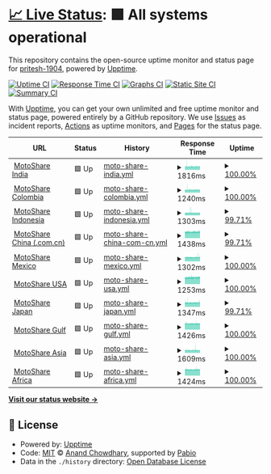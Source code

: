 # [📈 Live Status](https://pritesh-1904.github.io/moto-monitor-upptime): <!--live status--> **🟩 All systems operational**

This repository contains the open-source uptime monitor and status page for [pritesh-1904](https://pritesh-1904.github.io/moto-monitor-upptime), powered by [Upptime](https://github.com/upptime/upptime).

[![Uptime CI](https://github.com/pritesh-1904/moto-monitor-upptime/workflows/Uptime%20CI/badge.svg)](https://github.com/pritesh-1904/moto-monitor-upptime/actions?query=workflow%3A%22Uptime+CI%22)
[![Response Time CI](https://github.com/pritesh-1904/moto-monitor-upptime/workflows/Response%20Time%20CI/badge.svg)](https://github.com/pritesh-1904/moto-monitor-upptime/actions?query=workflow%3A%22Response+Time+CI%22)
[![Graphs CI](https://github.com/pritesh-1904/moto-monitor-upptime/workflows/Graphs%20CI/badge.svg)](https://github.com/pritesh-1904/moto-monitor-upptime/actions?query=workflow%3A%22Graphs+CI%22)
[![Static Site CI](https://github.com/pritesh-1904/moto-monitor-upptime/workflows/Static%20Site%20CI/badge.svg)](https://github.com/pritesh-1904/moto-monitor-upptime/actions?query=workflow%3A%22Static+Site+CI%22)
[![Summary CI](https://github.com/pritesh-1904/moto-monitor-upptime/workflows/Summary%20CI/badge.svg)](https://github.com/pritesh-1904/moto-monitor-upptime/actions?query=workflow%3A%22Summary+CI%22)

With [Upptime](https://upptime.js.org), you can get your own unlimited and free uptime monitor and status page, powered entirely by a GitHub repository. We use [Issues](https://github.com/pritesh-1904/moto-monitor-upptime/issues) as incident reports, [Actions](https://github.com/pritesh-1904/moto-monitor-upptime/actions) as uptime monitors, and [Pages](https://pritesh-1904.github.io/moto-monitor-upptime) for the status page.

<!--start: status pages-->
<!-- This summary is generated by Upptime (https://github.com/upptime/upptime) -->
<!-- Do not edit this manually, your changes will be overwritten -->
<!-- prettier-ignore -->
| URL | Status | History | Response Time | Uptime |
| --- | ------ | ------- | ------------- | ------ |
| <img alt="" src="https://icons.duckduckgo.com/ip3/motoshare.in.ico" height="13"> [MotoShare India](https://motoshare.in) | 🟩 Up | [moto-share-india.yml](https://github.com/pritesh-1904/moto-monitor-upptime/commits/HEAD/history/moto-share-india.yml) | <details><summary><img alt="Response time graph" src="./graphs/moto-share-india/response-time-week.png" height="20"> 1816ms</summary><br><a href="https://pritesh-1904.github.io/moto-monitor-upptime/history/moto-share-india"><img alt="Response time 1795" src="https://img.shields.io/endpoint?url=https%3A%2F%2Fraw.githubusercontent.com%2Fpritesh-1904%2Fmoto-monitor-upptime%2FHEAD%2Fapi%2Fmoto-share-india%2Fresponse-time.json"></a><br><a href="https://pritesh-1904.github.io/moto-monitor-upptime/history/moto-share-india"><img alt="24-hour response time 1853" src="https://img.shields.io/endpoint?url=https%3A%2F%2Fraw.githubusercontent.com%2Fpritesh-1904%2Fmoto-monitor-upptime%2FHEAD%2Fapi%2Fmoto-share-india%2Fresponse-time-day.json"></a><br><a href="https://pritesh-1904.github.io/moto-monitor-upptime/history/moto-share-india"><img alt="7-day response time 1816" src="https://img.shields.io/endpoint?url=https%3A%2F%2Fraw.githubusercontent.com%2Fpritesh-1904%2Fmoto-monitor-upptime%2FHEAD%2Fapi%2Fmoto-share-india%2Fresponse-time-week.json"></a><br><a href="https://pritesh-1904.github.io/moto-monitor-upptime/history/moto-share-india"><img alt="30-day response time 1795" src="https://img.shields.io/endpoint?url=https%3A%2F%2Fraw.githubusercontent.com%2Fpritesh-1904%2Fmoto-monitor-upptime%2FHEAD%2Fapi%2Fmoto-share-india%2Fresponse-time-month.json"></a><br><a href="https://pritesh-1904.github.io/moto-monitor-upptime/history/moto-share-india"><img alt="1-year response time 1795" src="https://img.shields.io/endpoint?url=https%3A%2F%2Fraw.githubusercontent.com%2Fpritesh-1904%2Fmoto-monitor-upptime%2FHEAD%2Fapi%2Fmoto-share-india%2Fresponse-time-year.json"></a></details> | <details><summary><a href="https://pritesh-1904.github.io/moto-monitor-upptime/history/moto-share-india">100.00%</a></summary><a href="https://pritesh-1904.github.io/moto-monitor-upptime/history/moto-share-india"><img alt="All-time uptime 99.66%" src="https://img.shields.io/endpoint?url=https%3A%2F%2Fraw.githubusercontent.com%2Fpritesh-1904%2Fmoto-monitor-upptime%2FHEAD%2Fapi%2Fmoto-share-india%2Fuptime.json"></a><br><a href="https://pritesh-1904.github.io/moto-monitor-upptime/history/moto-share-india"><img alt="24-hour uptime 100.00%" src="https://img.shields.io/endpoint?url=https%3A%2F%2Fraw.githubusercontent.com%2Fpritesh-1904%2Fmoto-monitor-upptime%2FHEAD%2Fapi%2Fmoto-share-india%2Fuptime-day.json"></a><br><a href="https://pritesh-1904.github.io/moto-monitor-upptime/history/moto-share-india"><img alt="7-day uptime 100.00%" src="https://img.shields.io/endpoint?url=https%3A%2F%2Fraw.githubusercontent.com%2Fpritesh-1904%2Fmoto-monitor-upptime%2FHEAD%2Fapi%2Fmoto-share-india%2Fuptime-week.json"></a><br><a href="https://pritesh-1904.github.io/moto-monitor-upptime/history/moto-share-india"><img alt="30-day uptime 99.66%" src="https://img.shields.io/endpoint?url=https%3A%2F%2Fraw.githubusercontent.com%2Fpritesh-1904%2Fmoto-monitor-upptime%2FHEAD%2Fapi%2Fmoto-share-india%2Fuptime-month.json"></a><br><a href="https://pritesh-1904.github.io/moto-monitor-upptime/history/moto-share-india"><img alt="1-year uptime 99.66%" src="https://img.shields.io/endpoint?url=https%3A%2F%2Fraw.githubusercontent.com%2Fpritesh-1904%2Fmoto-monitor-upptime%2FHEAD%2Fapi%2Fmoto-share-india%2Fuptime-year.json"></a></details>
| <img alt="" src="https://icons.duckduckgo.com/ip3/motoshare.co.ico" height="13"> [MotoShare Colombia](https://motoshare.co) | 🟩 Up | [moto-share-colombia.yml](https://github.com/pritesh-1904/moto-monitor-upptime/commits/HEAD/history/moto-share-colombia.yml) | <details><summary><img alt="Response time graph" src="./graphs/moto-share-colombia/response-time-week.png" height="20"> 1240ms</summary><br><a href="https://pritesh-1904.github.io/moto-monitor-upptime/history/moto-share-colombia"><img alt="Response time 1207" src="https://img.shields.io/endpoint?url=https%3A%2F%2Fraw.githubusercontent.com%2Fpritesh-1904%2Fmoto-monitor-upptime%2FHEAD%2Fapi%2Fmoto-share-colombia%2Fresponse-time.json"></a><br><a href="https://pritesh-1904.github.io/moto-monitor-upptime/history/moto-share-colombia"><img alt="24-hour response time 1255" src="https://img.shields.io/endpoint?url=https%3A%2F%2Fraw.githubusercontent.com%2Fpritesh-1904%2Fmoto-monitor-upptime%2FHEAD%2Fapi%2Fmoto-share-colombia%2Fresponse-time-day.json"></a><br><a href="https://pritesh-1904.github.io/moto-monitor-upptime/history/moto-share-colombia"><img alt="7-day response time 1240" src="https://img.shields.io/endpoint?url=https%3A%2F%2Fraw.githubusercontent.com%2Fpritesh-1904%2Fmoto-monitor-upptime%2FHEAD%2Fapi%2Fmoto-share-colombia%2Fresponse-time-week.json"></a><br><a href="https://pritesh-1904.github.io/moto-monitor-upptime/history/moto-share-colombia"><img alt="30-day response time 1207" src="https://img.shields.io/endpoint?url=https%3A%2F%2Fraw.githubusercontent.com%2Fpritesh-1904%2Fmoto-monitor-upptime%2FHEAD%2Fapi%2Fmoto-share-colombia%2Fresponse-time-month.json"></a><br><a href="https://pritesh-1904.github.io/moto-monitor-upptime/history/moto-share-colombia"><img alt="1-year response time 1207" src="https://img.shields.io/endpoint?url=https%3A%2F%2Fraw.githubusercontent.com%2Fpritesh-1904%2Fmoto-monitor-upptime%2FHEAD%2Fapi%2Fmoto-share-colombia%2Fresponse-time-year.json"></a></details> | <details><summary><a href="https://pritesh-1904.github.io/moto-monitor-upptime/history/moto-share-colombia">100.00%</a></summary><a href="https://pritesh-1904.github.io/moto-monitor-upptime/history/moto-share-colombia"><img alt="All-time uptime 99.66%" src="https://img.shields.io/endpoint?url=https%3A%2F%2Fraw.githubusercontent.com%2Fpritesh-1904%2Fmoto-monitor-upptime%2FHEAD%2Fapi%2Fmoto-share-colombia%2Fuptime.json"></a><br><a href="https://pritesh-1904.github.io/moto-monitor-upptime/history/moto-share-colombia"><img alt="24-hour uptime 100.00%" src="https://img.shields.io/endpoint?url=https%3A%2F%2Fraw.githubusercontent.com%2Fpritesh-1904%2Fmoto-monitor-upptime%2FHEAD%2Fapi%2Fmoto-share-colombia%2Fuptime-day.json"></a><br><a href="https://pritesh-1904.github.io/moto-monitor-upptime/history/moto-share-colombia"><img alt="7-day uptime 100.00%" src="https://img.shields.io/endpoint?url=https%3A%2F%2Fraw.githubusercontent.com%2Fpritesh-1904%2Fmoto-monitor-upptime%2FHEAD%2Fapi%2Fmoto-share-colombia%2Fuptime-week.json"></a><br><a href="https://pritesh-1904.github.io/moto-monitor-upptime/history/moto-share-colombia"><img alt="30-day uptime 99.66%" src="https://img.shields.io/endpoint?url=https%3A%2F%2Fraw.githubusercontent.com%2Fpritesh-1904%2Fmoto-monitor-upptime%2FHEAD%2Fapi%2Fmoto-share-colombia%2Fuptime-month.json"></a><br><a href="https://pritesh-1904.github.io/moto-monitor-upptime/history/moto-share-colombia"><img alt="1-year uptime 99.66%" src="https://img.shields.io/endpoint?url=https%3A%2F%2Fraw.githubusercontent.com%2Fpritesh-1904%2Fmoto-monitor-upptime%2FHEAD%2Fapi%2Fmoto-share-colombia%2Fuptime-year.json"></a></details>
| <img alt="" src="https://icons.duckduckgo.com/ip3/motoshare.id.ico" height="13"> [MotoShare Indonesia](https://motoshare.id) | 🟩 Up | [moto-share-indonesia.yml](https://github.com/pritesh-1904/moto-monitor-upptime/commits/HEAD/history/moto-share-indonesia.yml) | <details><summary><img alt="Response time graph" src="./graphs/moto-share-indonesia/response-time-week.png" height="20"> 1303ms</summary><br><a href="https://pritesh-1904.github.io/moto-monitor-upptime/history/moto-share-indonesia"><img alt="Response time 1315" src="https://img.shields.io/endpoint?url=https%3A%2F%2Fraw.githubusercontent.com%2Fpritesh-1904%2Fmoto-monitor-upptime%2FHEAD%2Fapi%2Fmoto-share-indonesia%2Fresponse-time.json"></a><br><a href="https://pritesh-1904.github.io/moto-monitor-upptime/history/moto-share-indonesia"><img alt="24-hour response time 1289" src="https://img.shields.io/endpoint?url=https%3A%2F%2Fraw.githubusercontent.com%2Fpritesh-1904%2Fmoto-monitor-upptime%2FHEAD%2Fapi%2Fmoto-share-indonesia%2Fresponse-time-day.json"></a><br><a href="https://pritesh-1904.github.io/moto-monitor-upptime/history/moto-share-indonesia"><img alt="7-day response time 1303" src="https://img.shields.io/endpoint?url=https%3A%2F%2Fraw.githubusercontent.com%2Fpritesh-1904%2Fmoto-monitor-upptime%2FHEAD%2Fapi%2Fmoto-share-indonesia%2Fresponse-time-week.json"></a><br><a href="https://pritesh-1904.github.io/moto-monitor-upptime/history/moto-share-indonesia"><img alt="30-day response time 1315" src="https://img.shields.io/endpoint?url=https%3A%2F%2Fraw.githubusercontent.com%2Fpritesh-1904%2Fmoto-monitor-upptime%2FHEAD%2Fapi%2Fmoto-share-indonesia%2Fresponse-time-month.json"></a><br><a href="https://pritesh-1904.github.io/moto-monitor-upptime/history/moto-share-indonesia"><img alt="1-year response time 1315" src="https://img.shields.io/endpoint?url=https%3A%2F%2Fraw.githubusercontent.com%2Fpritesh-1904%2Fmoto-monitor-upptime%2FHEAD%2Fapi%2Fmoto-share-indonesia%2Fresponse-time-year.json"></a></details> | <details><summary><a href="https://pritesh-1904.github.io/moto-monitor-upptime/history/moto-share-indonesia">99.71%</a></summary><a href="https://pritesh-1904.github.io/moto-monitor-upptime/history/moto-share-indonesia"><img alt="All-time uptime 99.81%" src="https://img.shields.io/endpoint?url=https%3A%2F%2Fraw.githubusercontent.com%2Fpritesh-1904%2Fmoto-monitor-upptime%2FHEAD%2Fapi%2Fmoto-share-indonesia%2Fuptime.json"></a><br><a href="https://pritesh-1904.github.io/moto-monitor-upptime/history/moto-share-indonesia"><img alt="24-hour uptime 97.97%" src="https://img.shields.io/endpoint?url=https%3A%2F%2Fraw.githubusercontent.com%2Fpritesh-1904%2Fmoto-monitor-upptime%2FHEAD%2Fapi%2Fmoto-share-indonesia%2Fuptime-day.json"></a><br><a href="https://pritesh-1904.github.io/moto-monitor-upptime/history/moto-share-indonesia"><img alt="7-day uptime 99.71%" src="https://img.shields.io/endpoint?url=https%3A%2F%2Fraw.githubusercontent.com%2Fpritesh-1904%2Fmoto-monitor-upptime%2FHEAD%2Fapi%2Fmoto-share-indonesia%2Fuptime-week.json"></a><br><a href="https://pritesh-1904.github.io/moto-monitor-upptime/history/moto-share-indonesia"><img alt="30-day uptime 99.81%" src="https://img.shields.io/endpoint?url=https%3A%2F%2Fraw.githubusercontent.com%2Fpritesh-1904%2Fmoto-monitor-upptime%2FHEAD%2Fapi%2Fmoto-share-indonesia%2Fuptime-month.json"></a><br><a href="https://pritesh-1904.github.io/moto-monitor-upptime/history/moto-share-indonesia"><img alt="1-year uptime 99.81%" src="https://img.shields.io/endpoint?url=https%3A%2F%2Fraw.githubusercontent.com%2Fpritesh-1904%2Fmoto-monitor-upptime%2FHEAD%2Fapi%2Fmoto-share-indonesia%2Fuptime-year.json"></a></details>
| <img alt="" src="https://icons.duckduckgo.com/ip3/motoshare.com.cn.ico" height="13"> [MotoShare China (.com.cn)](https://motoshare.com.cn) | 🟩 Up | [moto-share-china-com-cn.yml](https://github.com/pritesh-1904/moto-monitor-upptime/commits/HEAD/history/moto-share-china-com-cn.yml) | <details><summary><img alt="Response time graph" src="./graphs/moto-share-china-com-cn/response-time-week.png" height="20"> 1438ms</summary><br><a href="https://pritesh-1904.github.io/moto-monitor-upptime/history/moto-share-china-com-cn"><img alt="Response time 1438" src="https://img.shields.io/endpoint?url=https%3A%2F%2Fraw.githubusercontent.com%2Fpritesh-1904%2Fmoto-monitor-upptime%2FHEAD%2Fapi%2Fmoto-share-china-com-cn%2Fresponse-time.json"></a><br><a href="https://pritesh-1904.github.io/moto-monitor-upptime/history/moto-share-china-com-cn"><img alt="24-hour response time 1481" src="https://img.shields.io/endpoint?url=https%3A%2F%2Fraw.githubusercontent.com%2Fpritesh-1904%2Fmoto-monitor-upptime%2FHEAD%2Fapi%2Fmoto-share-china-com-cn%2Fresponse-time-day.json"></a><br><a href="https://pritesh-1904.github.io/moto-monitor-upptime/history/moto-share-china-com-cn"><img alt="7-day response time 1438" src="https://img.shields.io/endpoint?url=https%3A%2F%2Fraw.githubusercontent.com%2Fpritesh-1904%2Fmoto-monitor-upptime%2FHEAD%2Fapi%2Fmoto-share-china-com-cn%2Fresponse-time-week.json"></a><br><a href="https://pritesh-1904.github.io/moto-monitor-upptime/history/moto-share-china-com-cn"><img alt="30-day response time 1438" src="https://img.shields.io/endpoint?url=https%3A%2F%2Fraw.githubusercontent.com%2Fpritesh-1904%2Fmoto-monitor-upptime%2FHEAD%2Fapi%2Fmoto-share-china-com-cn%2Fresponse-time-month.json"></a><br><a href="https://pritesh-1904.github.io/moto-monitor-upptime/history/moto-share-china-com-cn"><img alt="1-year response time 1438" src="https://img.shields.io/endpoint?url=https%3A%2F%2Fraw.githubusercontent.com%2Fpritesh-1904%2Fmoto-monitor-upptime%2FHEAD%2Fapi%2Fmoto-share-china-com-cn%2Fresponse-time-year.json"></a></details> | <details><summary><a href="https://pritesh-1904.github.io/moto-monitor-upptime/history/moto-share-china-com-cn">99.71%</a></summary><a href="https://pritesh-1904.github.io/moto-monitor-upptime/history/moto-share-china-com-cn"><img alt="All-time uptime 99.81%" src="https://img.shields.io/endpoint?url=https%3A%2F%2Fraw.githubusercontent.com%2Fpritesh-1904%2Fmoto-monitor-upptime%2FHEAD%2Fapi%2Fmoto-share-china-com-cn%2Fuptime.json"></a><br><a href="https://pritesh-1904.github.io/moto-monitor-upptime/history/moto-share-china-com-cn"><img alt="24-hour uptime 97.97%" src="https://img.shields.io/endpoint?url=https%3A%2F%2Fraw.githubusercontent.com%2Fpritesh-1904%2Fmoto-monitor-upptime%2FHEAD%2Fapi%2Fmoto-share-china-com-cn%2Fuptime-day.json"></a><br><a href="https://pritesh-1904.github.io/moto-monitor-upptime/history/moto-share-china-com-cn"><img alt="7-day uptime 99.71%" src="https://img.shields.io/endpoint?url=https%3A%2F%2Fraw.githubusercontent.com%2Fpritesh-1904%2Fmoto-monitor-upptime%2FHEAD%2Fapi%2Fmoto-share-china-com-cn%2Fuptime-week.json"></a><br><a href="https://pritesh-1904.github.io/moto-monitor-upptime/history/moto-share-china-com-cn"><img alt="30-day uptime 99.81%" src="https://img.shields.io/endpoint?url=https%3A%2F%2Fraw.githubusercontent.com%2Fpritesh-1904%2Fmoto-monitor-upptime%2FHEAD%2Fapi%2Fmoto-share-china-com-cn%2Fuptime-month.json"></a><br><a href="https://pritesh-1904.github.io/moto-monitor-upptime/history/moto-share-china-com-cn"><img alt="1-year uptime 99.81%" src="https://img.shields.io/endpoint?url=https%3A%2F%2Fraw.githubusercontent.com%2Fpritesh-1904%2Fmoto-monitor-upptime%2FHEAD%2Fapi%2Fmoto-share-china-com-cn%2Fuptime-year.json"></a></details>
| <img alt="" src="https://icons.duckduckgo.com/ip3/motoshare.mx.ico" height="13"> [MotoShare Mexico](https://motoshare.mx) | 🟩 Up | [moto-share-mexico.yml](https://github.com/pritesh-1904/moto-monitor-upptime/commits/HEAD/history/moto-share-mexico.yml) | <details><summary><img alt="Response time graph" src="./graphs/moto-share-mexico/response-time-week.png" height="20"> 1302ms</summary><br><a href="https://pritesh-1904.github.io/moto-monitor-upptime/history/moto-share-mexico"><img alt="Response time 1270" src="https://img.shields.io/endpoint?url=https%3A%2F%2Fraw.githubusercontent.com%2Fpritesh-1904%2Fmoto-monitor-upptime%2FHEAD%2Fapi%2Fmoto-share-mexico%2Fresponse-time.json"></a><br><a href="https://pritesh-1904.github.io/moto-monitor-upptime/history/moto-share-mexico"><img alt="24-hour response time 1344" src="https://img.shields.io/endpoint?url=https%3A%2F%2Fraw.githubusercontent.com%2Fpritesh-1904%2Fmoto-monitor-upptime%2FHEAD%2Fapi%2Fmoto-share-mexico%2Fresponse-time-day.json"></a><br><a href="https://pritesh-1904.github.io/moto-monitor-upptime/history/moto-share-mexico"><img alt="7-day response time 1302" src="https://img.shields.io/endpoint?url=https%3A%2F%2Fraw.githubusercontent.com%2Fpritesh-1904%2Fmoto-monitor-upptime%2FHEAD%2Fapi%2Fmoto-share-mexico%2Fresponse-time-week.json"></a><br><a href="https://pritesh-1904.github.io/moto-monitor-upptime/history/moto-share-mexico"><img alt="30-day response time 1270" src="https://img.shields.io/endpoint?url=https%3A%2F%2Fraw.githubusercontent.com%2Fpritesh-1904%2Fmoto-monitor-upptime%2FHEAD%2Fapi%2Fmoto-share-mexico%2Fresponse-time-month.json"></a><br><a href="https://pritesh-1904.github.io/moto-monitor-upptime/history/moto-share-mexico"><img alt="1-year response time 1270" src="https://img.shields.io/endpoint?url=https%3A%2F%2Fraw.githubusercontent.com%2Fpritesh-1904%2Fmoto-monitor-upptime%2FHEAD%2Fapi%2Fmoto-share-mexico%2Fresponse-time-year.json"></a></details> | <details><summary><a href="https://pritesh-1904.github.io/moto-monitor-upptime/history/moto-share-mexico">100.00%</a></summary><a href="https://pritesh-1904.github.io/moto-monitor-upptime/history/moto-share-mexico"><img alt="All-time uptime 99.66%" src="https://img.shields.io/endpoint?url=https%3A%2F%2Fraw.githubusercontent.com%2Fpritesh-1904%2Fmoto-monitor-upptime%2FHEAD%2Fapi%2Fmoto-share-mexico%2Fuptime.json"></a><br><a href="https://pritesh-1904.github.io/moto-monitor-upptime/history/moto-share-mexico"><img alt="24-hour uptime 100.00%" src="https://img.shields.io/endpoint?url=https%3A%2F%2Fraw.githubusercontent.com%2Fpritesh-1904%2Fmoto-monitor-upptime%2FHEAD%2Fapi%2Fmoto-share-mexico%2Fuptime-day.json"></a><br><a href="https://pritesh-1904.github.io/moto-monitor-upptime/history/moto-share-mexico"><img alt="7-day uptime 100.00%" src="https://img.shields.io/endpoint?url=https%3A%2F%2Fraw.githubusercontent.com%2Fpritesh-1904%2Fmoto-monitor-upptime%2FHEAD%2Fapi%2Fmoto-share-mexico%2Fuptime-week.json"></a><br><a href="https://pritesh-1904.github.io/moto-monitor-upptime/history/moto-share-mexico"><img alt="30-day uptime 99.66%" src="https://img.shields.io/endpoint?url=https%3A%2F%2Fraw.githubusercontent.com%2Fpritesh-1904%2Fmoto-monitor-upptime%2FHEAD%2Fapi%2Fmoto-share-mexico%2Fuptime-month.json"></a><br><a href="https://pritesh-1904.github.io/moto-monitor-upptime/history/moto-share-mexico"><img alt="1-year uptime 99.66%" src="https://img.shields.io/endpoint?url=https%3A%2F%2Fraw.githubusercontent.com%2Fpritesh-1904%2Fmoto-monitor-upptime%2FHEAD%2Fapi%2Fmoto-share-mexico%2Fuptime-year.json"></a></details>
| <img alt="" src="https://icons.duckduckgo.com/ip3/motoshare.us.ico" height="13"> [MotoShare USA](https://motoshare.us) | 🟩 Up | [moto-share-usa.yml](https://github.com/pritesh-1904/moto-monitor-upptime/commits/HEAD/history/moto-share-usa.yml) | <details><summary><img alt="Response time graph" src="./graphs/moto-share-usa/response-time-week.png" height="20"> 1253ms</summary><br><a href="https://pritesh-1904.github.io/moto-monitor-upptime/history/moto-share-usa"><img alt="Response time 1216" src="https://img.shields.io/endpoint?url=https%3A%2F%2Fraw.githubusercontent.com%2Fpritesh-1904%2Fmoto-monitor-upptime%2FHEAD%2Fapi%2Fmoto-share-usa%2Fresponse-time.json"></a><br><a href="https://pritesh-1904.github.io/moto-monitor-upptime/history/moto-share-usa"><img alt="24-hour response time 1282" src="https://img.shields.io/endpoint?url=https%3A%2F%2Fraw.githubusercontent.com%2Fpritesh-1904%2Fmoto-monitor-upptime%2FHEAD%2Fapi%2Fmoto-share-usa%2Fresponse-time-day.json"></a><br><a href="https://pritesh-1904.github.io/moto-monitor-upptime/history/moto-share-usa"><img alt="7-day response time 1253" src="https://img.shields.io/endpoint?url=https%3A%2F%2Fraw.githubusercontent.com%2Fpritesh-1904%2Fmoto-monitor-upptime%2FHEAD%2Fapi%2Fmoto-share-usa%2Fresponse-time-week.json"></a><br><a href="https://pritesh-1904.github.io/moto-monitor-upptime/history/moto-share-usa"><img alt="30-day response time 1216" src="https://img.shields.io/endpoint?url=https%3A%2F%2Fraw.githubusercontent.com%2Fpritesh-1904%2Fmoto-monitor-upptime%2FHEAD%2Fapi%2Fmoto-share-usa%2Fresponse-time-month.json"></a><br><a href="https://pritesh-1904.github.io/moto-monitor-upptime/history/moto-share-usa"><img alt="1-year response time 1216" src="https://img.shields.io/endpoint?url=https%3A%2F%2Fraw.githubusercontent.com%2Fpritesh-1904%2Fmoto-monitor-upptime%2FHEAD%2Fapi%2Fmoto-share-usa%2Fresponse-time-year.json"></a></details> | <details><summary><a href="https://pritesh-1904.github.io/moto-monitor-upptime/history/moto-share-usa">100.00%</a></summary><a href="https://pritesh-1904.github.io/moto-monitor-upptime/history/moto-share-usa"><img alt="All-time uptime 99.67%" src="https://img.shields.io/endpoint?url=https%3A%2F%2Fraw.githubusercontent.com%2Fpritesh-1904%2Fmoto-monitor-upptime%2FHEAD%2Fapi%2Fmoto-share-usa%2Fuptime.json"></a><br><a href="https://pritesh-1904.github.io/moto-monitor-upptime/history/moto-share-usa"><img alt="24-hour uptime 100.00%" src="https://img.shields.io/endpoint?url=https%3A%2F%2Fraw.githubusercontent.com%2Fpritesh-1904%2Fmoto-monitor-upptime%2FHEAD%2Fapi%2Fmoto-share-usa%2Fuptime-day.json"></a><br><a href="https://pritesh-1904.github.io/moto-monitor-upptime/history/moto-share-usa"><img alt="7-day uptime 100.00%" src="https://img.shields.io/endpoint?url=https%3A%2F%2Fraw.githubusercontent.com%2Fpritesh-1904%2Fmoto-monitor-upptime%2FHEAD%2Fapi%2Fmoto-share-usa%2Fuptime-week.json"></a><br><a href="https://pritesh-1904.github.io/moto-monitor-upptime/history/moto-share-usa"><img alt="30-day uptime 99.67%" src="https://img.shields.io/endpoint?url=https%3A%2F%2Fraw.githubusercontent.com%2Fpritesh-1904%2Fmoto-monitor-upptime%2FHEAD%2Fapi%2Fmoto-share-usa%2Fuptime-month.json"></a><br><a href="https://pritesh-1904.github.io/moto-monitor-upptime/history/moto-share-usa"><img alt="1-year uptime 99.67%" src="https://img.shields.io/endpoint?url=https%3A%2F%2Fraw.githubusercontent.com%2Fpritesh-1904%2Fmoto-monitor-upptime%2FHEAD%2Fapi%2Fmoto-share-usa%2Fuptime-year.json"></a></details>
| <img alt="" src="https://icons.duckduckgo.com/ip3/motoshare.jp.ico" height="13"> [MotoShare Japan](https://motoshare.jp) | 🟩 Up | [moto-share-japan.yml](https://github.com/pritesh-1904/moto-monitor-upptime/commits/HEAD/history/moto-share-japan.yml) | <details><summary><img alt="Response time graph" src="./graphs/moto-share-japan/response-time-week.png" height="20"> 1347ms</summary><br><a href="https://pritesh-1904.github.io/moto-monitor-upptime/history/moto-share-japan"><img alt="Response time 1342" src="https://img.shields.io/endpoint?url=https%3A%2F%2Fraw.githubusercontent.com%2Fpritesh-1904%2Fmoto-monitor-upptime%2FHEAD%2Fapi%2Fmoto-share-japan%2Fresponse-time.json"></a><br><a href="https://pritesh-1904.github.io/moto-monitor-upptime/history/moto-share-japan"><img alt="24-hour response time 1405" src="https://img.shields.io/endpoint?url=https%3A%2F%2Fraw.githubusercontent.com%2Fpritesh-1904%2Fmoto-monitor-upptime%2FHEAD%2Fapi%2Fmoto-share-japan%2Fresponse-time-day.json"></a><br><a href="https://pritesh-1904.github.io/moto-monitor-upptime/history/moto-share-japan"><img alt="7-day response time 1347" src="https://img.shields.io/endpoint?url=https%3A%2F%2Fraw.githubusercontent.com%2Fpritesh-1904%2Fmoto-monitor-upptime%2FHEAD%2Fapi%2Fmoto-share-japan%2Fresponse-time-week.json"></a><br><a href="https://pritesh-1904.github.io/moto-monitor-upptime/history/moto-share-japan"><img alt="30-day response time 1342" src="https://img.shields.io/endpoint?url=https%3A%2F%2Fraw.githubusercontent.com%2Fpritesh-1904%2Fmoto-monitor-upptime%2FHEAD%2Fapi%2Fmoto-share-japan%2Fresponse-time-month.json"></a><br><a href="https://pritesh-1904.github.io/moto-monitor-upptime/history/moto-share-japan"><img alt="1-year response time 1342" src="https://img.shields.io/endpoint?url=https%3A%2F%2Fraw.githubusercontent.com%2Fpritesh-1904%2Fmoto-monitor-upptime%2FHEAD%2Fapi%2Fmoto-share-japan%2Fresponse-time-year.json"></a></details> | <details><summary><a href="https://pritesh-1904.github.io/moto-monitor-upptime/history/moto-share-japan">99.71%</a></summary><a href="https://pritesh-1904.github.io/moto-monitor-upptime/history/moto-share-japan"><img alt="All-time uptime 99.81%" src="https://img.shields.io/endpoint?url=https%3A%2F%2Fraw.githubusercontent.com%2Fpritesh-1904%2Fmoto-monitor-upptime%2FHEAD%2Fapi%2Fmoto-share-japan%2Fuptime.json"></a><br><a href="https://pritesh-1904.github.io/moto-monitor-upptime/history/moto-share-japan"><img alt="24-hour uptime 97.97%" src="https://img.shields.io/endpoint?url=https%3A%2F%2Fraw.githubusercontent.com%2Fpritesh-1904%2Fmoto-monitor-upptime%2FHEAD%2Fapi%2Fmoto-share-japan%2Fuptime-day.json"></a><br><a href="https://pritesh-1904.github.io/moto-monitor-upptime/history/moto-share-japan"><img alt="7-day uptime 99.71%" src="https://img.shields.io/endpoint?url=https%3A%2F%2Fraw.githubusercontent.com%2Fpritesh-1904%2Fmoto-monitor-upptime%2FHEAD%2Fapi%2Fmoto-share-japan%2Fuptime-week.json"></a><br><a href="https://pritesh-1904.github.io/moto-monitor-upptime/history/moto-share-japan"><img alt="30-day uptime 99.81%" src="https://img.shields.io/endpoint?url=https%3A%2F%2Fraw.githubusercontent.com%2Fpritesh-1904%2Fmoto-monitor-upptime%2FHEAD%2Fapi%2Fmoto-share-japan%2Fuptime-month.json"></a><br><a href="https://pritesh-1904.github.io/moto-monitor-upptime/history/moto-share-japan"><img alt="1-year uptime 99.81%" src="https://img.shields.io/endpoint?url=https%3A%2F%2Fraw.githubusercontent.com%2Fpritesh-1904%2Fmoto-monitor-upptime%2FHEAD%2Fapi%2Fmoto-share-japan%2Fuptime-year.json"></a></details>
| <img alt="" src="https://icons.duckduckgo.com/ip3/motosharegulf.com.ico" height="13"> [MotoShare Gulf](https://motosharegulf.com) | 🟩 Up | [moto-share-gulf.yml](https://github.com/pritesh-1904/moto-monitor-upptime/commits/HEAD/history/moto-share-gulf.yml) | <details><summary><img alt="Response time graph" src="./graphs/moto-share-gulf/response-time-week.png" height="20"> 1426ms</summary><br><a href="https://pritesh-1904.github.io/moto-monitor-upptime/history/moto-share-gulf"><img alt="Response time 1465" src="https://img.shields.io/endpoint?url=https%3A%2F%2Fraw.githubusercontent.com%2Fpritesh-1904%2Fmoto-monitor-upptime%2FHEAD%2Fapi%2Fmoto-share-gulf%2Fresponse-time.json"></a><br><a href="https://pritesh-1904.github.io/moto-monitor-upptime/history/moto-share-gulf"><img alt="24-hour response time 1419" src="https://img.shields.io/endpoint?url=https%3A%2F%2Fraw.githubusercontent.com%2Fpritesh-1904%2Fmoto-monitor-upptime%2FHEAD%2Fapi%2Fmoto-share-gulf%2Fresponse-time-day.json"></a><br><a href="https://pritesh-1904.github.io/moto-monitor-upptime/history/moto-share-gulf"><img alt="7-day response time 1426" src="https://img.shields.io/endpoint?url=https%3A%2F%2Fraw.githubusercontent.com%2Fpritesh-1904%2Fmoto-monitor-upptime%2FHEAD%2Fapi%2Fmoto-share-gulf%2Fresponse-time-week.json"></a><br><a href="https://pritesh-1904.github.io/moto-monitor-upptime/history/moto-share-gulf"><img alt="30-day response time 1465" src="https://img.shields.io/endpoint?url=https%3A%2F%2Fraw.githubusercontent.com%2Fpritesh-1904%2Fmoto-monitor-upptime%2FHEAD%2Fapi%2Fmoto-share-gulf%2Fresponse-time-month.json"></a><br><a href="https://pritesh-1904.github.io/moto-monitor-upptime/history/moto-share-gulf"><img alt="1-year response time 1465" src="https://img.shields.io/endpoint?url=https%3A%2F%2Fraw.githubusercontent.com%2Fpritesh-1904%2Fmoto-monitor-upptime%2FHEAD%2Fapi%2Fmoto-share-gulf%2Fresponse-time-year.json"></a></details> | <details><summary><a href="https://pritesh-1904.github.io/moto-monitor-upptime/history/moto-share-gulf">100.00%</a></summary><a href="https://pritesh-1904.github.io/moto-monitor-upptime/history/moto-share-gulf"><img alt="All-time uptime 100.00%" src="https://img.shields.io/endpoint?url=https%3A%2F%2Fraw.githubusercontent.com%2Fpritesh-1904%2Fmoto-monitor-upptime%2FHEAD%2Fapi%2Fmoto-share-gulf%2Fuptime.json"></a><br><a href="https://pritesh-1904.github.io/moto-monitor-upptime/history/moto-share-gulf"><img alt="24-hour uptime 100.00%" src="https://img.shields.io/endpoint?url=https%3A%2F%2Fraw.githubusercontent.com%2Fpritesh-1904%2Fmoto-monitor-upptime%2FHEAD%2Fapi%2Fmoto-share-gulf%2Fuptime-day.json"></a><br><a href="https://pritesh-1904.github.io/moto-monitor-upptime/history/moto-share-gulf"><img alt="7-day uptime 100.00%" src="https://img.shields.io/endpoint?url=https%3A%2F%2Fraw.githubusercontent.com%2Fpritesh-1904%2Fmoto-monitor-upptime%2FHEAD%2Fapi%2Fmoto-share-gulf%2Fuptime-week.json"></a><br><a href="https://pritesh-1904.github.io/moto-monitor-upptime/history/moto-share-gulf"><img alt="30-day uptime 100.00%" src="https://img.shields.io/endpoint?url=https%3A%2F%2Fraw.githubusercontent.com%2Fpritesh-1904%2Fmoto-monitor-upptime%2FHEAD%2Fapi%2Fmoto-share-gulf%2Fuptime-month.json"></a><br><a href="https://pritesh-1904.github.io/moto-monitor-upptime/history/moto-share-gulf"><img alt="1-year uptime 100.00%" src="https://img.shields.io/endpoint?url=https%3A%2F%2Fraw.githubusercontent.com%2Fpritesh-1904%2Fmoto-monitor-upptime%2FHEAD%2Fapi%2Fmoto-share-gulf%2Fuptime-year.json"></a></details>
| <img alt="" src="https://icons.duckduckgo.com/ip3/motoshare.asia.ico" height="13"> [MotoShare Asia](https://motoshare.asia) | 🟩 Up | [moto-share-asia.yml](https://github.com/pritesh-1904/moto-monitor-upptime/commits/HEAD/history/moto-share-asia.yml) | <details><summary><img alt="Response time graph" src="./graphs/moto-share-asia/response-time-week.png" height="20"> 1609ms</summary><br><a href="https://pritesh-1904.github.io/moto-monitor-upptime/history/moto-share-asia"><img alt="Response time 1637" src="https://img.shields.io/endpoint?url=https%3A%2F%2Fraw.githubusercontent.com%2Fpritesh-1904%2Fmoto-monitor-upptime%2FHEAD%2Fapi%2Fmoto-share-asia%2Fresponse-time.json"></a><br><a href="https://pritesh-1904.github.io/moto-monitor-upptime/history/moto-share-asia"><img alt="24-hour response time 1573" src="https://img.shields.io/endpoint?url=https%3A%2F%2Fraw.githubusercontent.com%2Fpritesh-1904%2Fmoto-monitor-upptime%2FHEAD%2Fapi%2Fmoto-share-asia%2Fresponse-time-day.json"></a><br><a href="https://pritesh-1904.github.io/moto-monitor-upptime/history/moto-share-asia"><img alt="7-day response time 1609" src="https://img.shields.io/endpoint?url=https%3A%2F%2Fraw.githubusercontent.com%2Fpritesh-1904%2Fmoto-monitor-upptime%2FHEAD%2Fapi%2Fmoto-share-asia%2Fresponse-time-week.json"></a><br><a href="https://pritesh-1904.github.io/moto-monitor-upptime/history/moto-share-asia"><img alt="30-day response time 1637" src="https://img.shields.io/endpoint?url=https%3A%2F%2Fraw.githubusercontent.com%2Fpritesh-1904%2Fmoto-monitor-upptime%2FHEAD%2Fapi%2Fmoto-share-asia%2Fresponse-time-month.json"></a><br><a href="https://pritesh-1904.github.io/moto-monitor-upptime/history/moto-share-asia"><img alt="1-year response time 1637" src="https://img.shields.io/endpoint?url=https%3A%2F%2Fraw.githubusercontent.com%2Fpritesh-1904%2Fmoto-monitor-upptime%2FHEAD%2Fapi%2Fmoto-share-asia%2Fresponse-time-year.json"></a></details> | <details><summary><a href="https://pritesh-1904.github.io/moto-monitor-upptime/history/moto-share-asia">100.00%</a></summary><a href="https://pritesh-1904.github.io/moto-monitor-upptime/history/moto-share-asia"><img alt="All-time uptime 100.00%" src="https://img.shields.io/endpoint?url=https%3A%2F%2Fraw.githubusercontent.com%2Fpritesh-1904%2Fmoto-monitor-upptime%2FHEAD%2Fapi%2Fmoto-share-asia%2Fuptime.json"></a><br><a href="https://pritesh-1904.github.io/moto-monitor-upptime/history/moto-share-asia"><img alt="24-hour uptime 100.00%" src="https://img.shields.io/endpoint?url=https%3A%2F%2Fraw.githubusercontent.com%2Fpritesh-1904%2Fmoto-monitor-upptime%2FHEAD%2Fapi%2Fmoto-share-asia%2Fuptime-day.json"></a><br><a href="https://pritesh-1904.github.io/moto-monitor-upptime/history/moto-share-asia"><img alt="7-day uptime 100.00%" src="https://img.shields.io/endpoint?url=https%3A%2F%2Fraw.githubusercontent.com%2Fpritesh-1904%2Fmoto-monitor-upptime%2FHEAD%2Fapi%2Fmoto-share-asia%2Fuptime-week.json"></a><br><a href="https://pritesh-1904.github.io/moto-monitor-upptime/history/moto-share-asia"><img alt="30-day uptime 100.00%" src="https://img.shields.io/endpoint?url=https%3A%2F%2Fraw.githubusercontent.com%2Fpritesh-1904%2Fmoto-monitor-upptime%2FHEAD%2Fapi%2Fmoto-share-asia%2Fuptime-month.json"></a><br><a href="https://pritesh-1904.github.io/moto-monitor-upptime/history/moto-share-asia"><img alt="1-year uptime 100.00%" src="https://img.shields.io/endpoint?url=https%3A%2F%2Fraw.githubusercontent.com%2Fpritesh-1904%2Fmoto-monitor-upptime%2FHEAD%2Fapi%2Fmoto-share-asia%2Fuptime-year.json"></a></details>
| <img alt="" src="https://icons.duckduckgo.com/ip3/motoshareafrica.com.ico" height="13"> [MotoShare Africa](https://motoshareafrica.com) | 🟩 Up | [moto-share-africa.yml](https://github.com/pritesh-1904/moto-monitor-upptime/commits/HEAD/history/moto-share-africa.yml) | <details><summary><img alt="Response time graph" src="./graphs/moto-share-africa/response-time-week.png" height="20"> 1424ms</summary><br><a href="https://pritesh-1904.github.io/moto-monitor-upptime/history/moto-share-africa"><img alt="Response time 1454" src="https://img.shields.io/endpoint?url=https%3A%2F%2Fraw.githubusercontent.com%2Fpritesh-1904%2Fmoto-monitor-upptime%2FHEAD%2Fapi%2Fmoto-share-africa%2Fresponse-time.json"></a><br><a href="https://pritesh-1904.github.io/moto-monitor-upptime/history/moto-share-africa"><img alt="24-hour response time 1431" src="https://img.shields.io/endpoint?url=https%3A%2F%2Fraw.githubusercontent.com%2Fpritesh-1904%2Fmoto-monitor-upptime%2FHEAD%2Fapi%2Fmoto-share-africa%2Fresponse-time-day.json"></a><br><a href="https://pritesh-1904.github.io/moto-monitor-upptime/history/moto-share-africa"><img alt="7-day response time 1424" src="https://img.shields.io/endpoint?url=https%3A%2F%2Fraw.githubusercontent.com%2Fpritesh-1904%2Fmoto-monitor-upptime%2FHEAD%2Fapi%2Fmoto-share-africa%2Fresponse-time-week.json"></a><br><a href="https://pritesh-1904.github.io/moto-monitor-upptime/history/moto-share-africa"><img alt="30-day response time 1454" src="https://img.shields.io/endpoint?url=https%3A%2F%2Fraw.githubusercontent.com%2Fpritesh-1904%2Fmoto-monitor-upptime%2FHEAD%2Fapi%2Fmoto-share-africa%2Fresponse-time-month.json"></a><br><a href="https://pritesh-1904.github.io/moto-monitor-upptime/history/moto-share-africa"><img alt="1-year response time 1454" src="https://img.shields.io/endpoint?url=https%3A%2F%2Fraw.githubusercontent.com%2Fpritesh-1904%2Fmoto-monitor-upptime%2FHEAD%2Fapi%2Fmoto-share-africa%2Fresponse-time-year.json"></a></details> | <details><summary><a href="https://pritesh-1904.github.io/moto-monitor-upptime/history/moto-share-africa">100.00%</a></summary><a href="https://pritesh-1904.github.io/moto-monitor-upptime/history/moto-share-africa"><img alt="All-time uptime 100.00%" src="https://img.shields.io/endpoint?url=https%3A%2F%2Fraw.githubusercontent.com%2Fpritesh-1904%2Fmoto-monitor-upptime%2FHEAD%2Fapi%2Fmoto-share-africa%2Fuptime.json"></a><br><a href="https://pritesh-1904.github.io/moto-monitor-upptime/history/moto-share-africa"><img alt="24-hour uptime 100.00%" src="https://img.shields.io/endpoint?url=https%3A%2F%2Fraw.githubusercontent.com%2Fpritesh-1904%2Fmoto-monitor-upptime%2FHEAD%2Fapi%2Fmoto-share-africa%2Fuptime-day.json"></a><br><a href="https://pritesh-1904.github.io/moto-monitor-upptime/history/moto-share-africa"><img alt="7-day uptime 100.00%" src="https://img.shields.io/endpoint?url=https%3A%2F%2Fraw.githubusercontent.com%2Fpritesh-1904%2Fmoto-monitor-upptime%2FHEAD%2Fapi%2Fmoto-share-africa%2Fuptime-week.json"></a><br><a href="https://pritesh-1904.github.io/moto-monitor-upptime/history/moto-share-africa"><img alt="30-day uptime 100.00%" src="https://img.shields.io/endpoint?url=https%3A%2F%2Fraw.githubusercontent.com%2Fpritesh-1904%2Fmoto-monitor-upptime%2FHEAD%2Fapi%2Fmoto-share-africa%2Fuptime-month.json"></a><br><a href="https://pritesh-1904.github.io/moto-monitor-upptime/history/moto-share-africa"><img alt="1-year uptime 100.00%" src="https://img.shields.io/endpoint?url=https%3A%2F%2Fraw.githubusercontent.com%2Fpritesh-1904%2Fmoto-monitor-upptime%2FHEAD%2Fapi%2Fmoto-share-africa%2Fuptime-year.json"></a></details>

<!--end: status pages-->

[**Visit our status website →**](https://pritesh-1904.github.io/moto-monitor-upptime)

## 📄 License

- Powered by: [Upptime](https://github.com/upptime/upptime)
- Code: [MIT](./LICENSE) © [Anand Chowdhary](https://anandchowdhary.com), supported by [Pabio](https://pabio.com)
- Data in the `./history` directory: [Open Database License](https://opendatacommons.org/licenses/odbl/1-0/)
